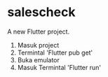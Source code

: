 # salescheck

A new Flutter project.

1. Masuk project
2. Termintal 'Flutter pub get'
3. Buka emulator
4. Masuk Termintal 'Flutter run'